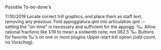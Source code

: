 Possible To-be-done's

7/30/2019
Locate correct trill graphics, and place them as staff text, removing any previous.
Fold appoggiatura.qml into articulation.qml -- setting the "on-time" is necessary and sufficient for the appogg. ‰.
Allow rational fractions like 1/16 to mean a sixteenth note, not 062.5 ‰.
Buttons for favorite ‰'s on one or more plugins
Upper-start trill option (odd count, no _Vorschag_).
